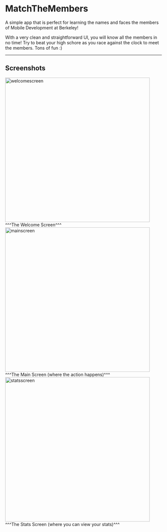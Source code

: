 # MatchTheMembers

A simple app that is perfect for learning the names and faces the members of Mobile Development at Berkeley!

With a very clean and straightforward UI, you will know all the members in no time! Try to beat your high schore as you race against the clock to meet the members. Tons of fun :)

--------------------------------------------------------------------------
## Screenshots

<img width="465" alt="welcomescreen" src="https://user-images.githubusercontent.com/12488462/52511595-90cdeb80-2bb5-11e9-8b08-a377251c5771.png">
^^^The Welcome Screen^^^


<img width="465" alt="mainscreen" src="https://user-images.githubusercontent.com/12488462/52511651-cd014c00-2bb5-11e9-8621-b6ca78aeb691.png">
^^^The Main Screen (where the action happens)^^^


<img width="465" alt="statsscreen" src="https://user-images.githubusercontent.com/12488462/52511657-d38fc380-2bb5-11e9-9db5-b7a5a20a70b0.png">
^^^The Stats Screen (where you can view your stats)^^^
